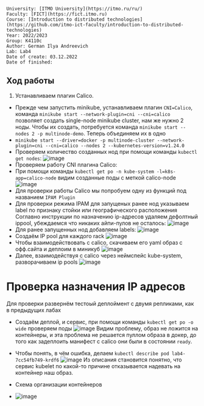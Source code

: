 ```
University: [ITMO University](https://itmo.ru/ru/)
Faculty: [FICT](https://fict.itmo.ru)
Course: [Introduction to distributed technologies](https://github.com/itmo-ict-faculty/introduction-to-distributed-technologies)
Year: 2022/2023
Group: K4110c
Author: German Ilya Andreevich
Lab: Lab4
Date of create: 03.12.2022
Date of finished: 
```
## Ход работы
1. Устанавливаем плагин Calico.
- Прежде чем запустить minikube, устанавливаем плагин `CNI=Calico`, команда `minikube start --network-plugin=cni --cni=calico` позволяет создать single-node minikube cluster, нам же нужно 2 ноды. Чтобы их создать, потребуется команда `minikube start --nodes 2 -p multinode-demo`. Теперь объединяем их в одно
- `minikube start --driver=docker -p multinode-cluster --network-plugin=cni --cni=calico --nodes 2 --kubernetes-version=v1.24.0`
- Проверяем количество созданных нод при помощи команды `kubectl get nodes`:
![image](https://user-images.githubusercontent.com/116584865/209129524-fef79199-5999-4c30-bd99-228b21372c80.png)
 - Проверяем работу CNI плагина Calico:
 - При помощи команды `kubectl get po -n kube-system -l=k8s-app=calico-node` видим созданные поды с меткой calico-node
 ![image](https://user-images.githubusercontent.com/116584865/209135309-bc77d3ab-2fe8-4c99-8775-abe340469e9a.png)
 - Для проверки работы Calico мы попробуем одну из функций под названием `IPAM Plugin`
 - Для проверки режима IPAM для запущеных ранее нод указываем label по признаку стойки или географического расположения
 Соглавно инструкции по назначению ip-адресов удаляем дефолтный ippool, убеждаемся что никаких айпи-пулов не осталось:
 ![image](https://user-images.githubusercontent.com/116584865/209140984-c6cde9c0-df5e-4cdb-9ada-593e9470810f.png)
- Для ранее запущенных нод добавляем labels:
![image](https://user-images.githubusercontent.com/116584865/209142961-97ee54d9-d3b6-42e9-b4c2-98ac1413f98e.png)
- Создаём IP pool для каждого rack
![image](https://user-images.githubusercontent.com/116584865/209145027-3a4e4e60-5dcd-48f8-b8e6-7db02886c32b.png)
- Чтобы взаимодействовать с calico, скачиваем его yaml образ с офф.сайта и деплоим в миникуб
![image](https://user-images.githubusercontent.com/116584865/209146157-a56f37ac-29b7-4edd-9b87-4acdb7277dd7.png)
- Далее, взаимодействуя с calico через неймспейс kube-system, разворачиваем ip pools
![image](https://user-images.githubusercontent.com/116584865/209148975-141e4dc6-789f-4094-a309-521b6330b974.png)
# Проверка назначения IP адресов
Для проверки развернём тестоый деплоймент с двумя репликами, как в предыдущих лабах
- Создаём деплой, и сервис, при помощи команды `kubectl get po -o wide` проверяем поды
![image](https://user-images.githubusercontent.com/116584865/209151512-e3da4313-8a96-4230-b8f1-97bb146af7df.png)
Видим проблему, образ не ложится на контейнеры, и эта проблема не решается пуллом образа в докер, до того как задеплоить манифест с calico они были в состоянии `ready`.
- Чтобы понять, в чём ошибка, делаем `kubectl describe pod lab4-7cc54fb749-krdf6`
![image](https://user-images.githubusercontent.com/116584865/209153446-c0836e83-90a7-46c0-8f77-8ca537ec116a.png)
Из описания становится понятно, что сервис kubelet по какой-то причине отказывается надевать на контейнер наш образ.


- Схема организации контейнеров
- ![image](https://user-images.githubusercontent.com/116584865/209160692-90fbdaa5-0f09-4eb3-9eeb-cd9b48f5ef2f.png)

